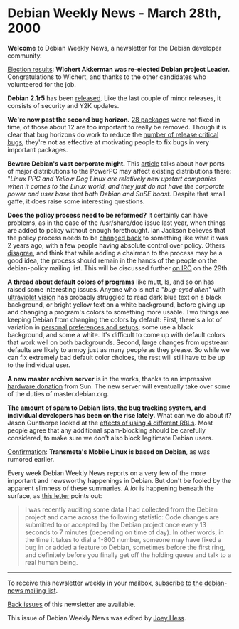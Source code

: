 
Debian Weekly News - March 28th, 2000
=====================================



**Welcome** to Debian Weekly News, a newsletter for the Debian developer
community.




[Election results](https://lists.debian.org/debian-devel-announce-0003/msg00016.html): **Wichert Akkerman was re-elected Debian project
Leader.** Congratulations to Wichert, and thanks to the other candidates
who volunteered for the job.




**Debian 2.1r5** has been
[released](https://lists.debian.org/debian-announce-00/msg00004.html). Like the last couple of minor releases, it consists of security
and Y2K updates.




**We're now past the second bug horizon.**
[28 packages](https://lists.debian.org/debian-devel-announce-0003/msg00022.html) were not fixed in time, of those about 12 are too important to
really be removed. Though it is clear that bug horizons do work to reduce
the [number of release
critical bugs](http://master.debian.org/~wakkerma/bugs/), they're not as effective at motivating people to fix
bugs in very important packages.




**Beware Debian's vast corporate might.** This
[article](http://www.macdiscussion.com/article_show.php3?article_id_var=190) talks about how ports of major distributions to the PowerPC may
affect existing distributions there: "*Linux PPC and Yellow Dog Linux are
relatively new upstart companies when it comes to the Linux world, and they
just do not have the corporate power and user base that both Debian and SuSE
boast.* Despite that small gaffe, it does raise some interesting questions.




**Does the policy process need to be reformed?** It certainly can have
problems, as in the case of the /usr/share/doc issue last year, when things
are added to policy without enough forethought. Ian Jackson believes that
the policy process needs to be
[changed
back](https://lists.debian.org/debian-policy-0003/msg00151.html) to something like what it was 2 years ago, with a few people having
absolute control over policy. Others
[disagree](https://www.debian.org/News/weekly/2000/10/mail#mail1), and think that while adding a
chairman to the process may be a good idea, the process should remain in the
hands of the people on the debian-policy mailing list. This will be discussed
further [on IRC](https://www.debian.org/News/weekly/2000/10/mail#mail2) on the 29th.




**A thread about default colors of programs** like mutt, ls, and so on has
raised some interesting issues. Anyone who is not a "*bug-eyed alien*"
with [ultraviolet vision](https://lists.debian.org/debian-devel-0003/msg01096.html) has probably struggled to read dark blue text on a
black background, or bright yellow text on a white background, before giving
up and changing a program's colors to something more usable. Two things are
keeping Debian from changing the colors by default: First, there's a lot of
variation in
[personal
preferences and setups](https://lists.debian.org/debian-devel-0003/msg01243.html); some use a black background, and some a white.
It's difficult to come up with default colors that work well on both
backgrounds. Second, large changes from upstream defaults are likely to annoy
just as many people as they please. So while we can fix extremely bad default
color choices, the rest will still have to be up to the individual user.




**A new master archive server** is in the works, thanks to an impressive
[hardware donation](https://www.debian.org/News/2000/20000317) from Sun. The
new server will eventually take over some of the duties of master.debian.org.




**The amount of spam to Debian lists, the bug tracking system, and individual
developers has been on the rise lately.** What can we do about it? Jason
Gunthorpe looked at the
[effects of using 4 different RBLs](https://lists.debian.org/debian-devel-0003/msg01325.html). Most people agree that any additional
spam-blocking should be carefully considered, to make sure we don't also block
legitimate Debian users.




[Confirmation](https://lists.debian.org/debian-devel-0003/msg01074.html): **Transmeta's Mobile Linux is based on Debian**, as
was rumored earlier.




Every week Debian Weekly News reports on a very few of the more important
and newsworthy happenings in Debian. But don't be fooled by the apparent
slimness of these summaries. A *lot* is happening beneath the
surface, as [this
letter](http://lwn.net/2000/0316/backpage.phtml#backpage) points out:




> 
> 
> I was recently auditing some data I had collected from the Debian project
> and came across the following statistic: Code changes are submitted to
> or accepted by the Debian project once every 13 seconds to 7 minutes
> (depending on time of day). In other words, in the time it takes to
> dial a 1-800 number, someone may have fixed a bug in or added a feature
> to Debian, sometimes before the first ring, and definitely before you
> finally get off the holding queue and talk to a real human being.
> 
> 
> 
> 




---



 To receive this newsletter weekly in your mailbox, [subscribe to the debian-news mailing list](https://lists.debian.org/debian-news/).



[Back issues](https://www.debian.org/News/weekly/) of this newsletter are available.



This issue of Debian Weekly News was edited by [Joey Hess](mailto:dwn@debian.org).




